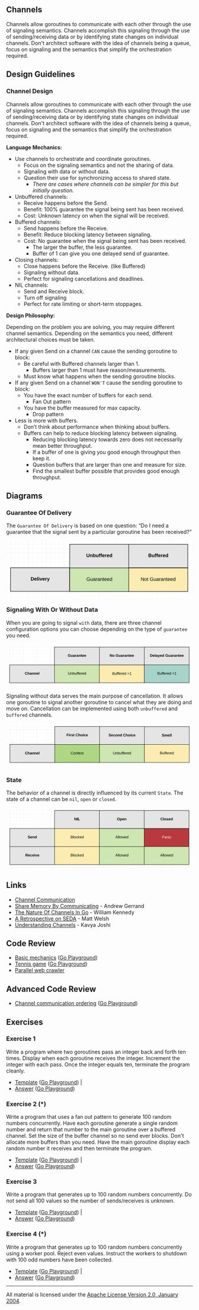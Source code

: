 ## Channels
Channels allow goroutines to communicate with each other through the use of signaling semantics. Channels accomplish this signaling through the use of sending/receiving data or by identifying state changes on individual channels. Don't architect software with the idea of channels being a queue, focus on signaling and the semantics that simplify the orchestration required.

## Design Guidelines

### Channel Design

Channels allow goroutines to communicate with each other through the use of signaling semantics. Channels accomplish this signaling through the use of sending/receiving data or by identifying state changes on individual channels. Don't architect software with the idea of channels being a queue, focus on signaling and the semantics that simplify the orchestration required.

**Language Mechanics:**

* Use channels to orchestrate and coordinate goroutines.
    * Focus on the signaling semantics and not the sharing of data.
    * Signaling with data or without data.
    * Question their use for synchronizing access to shared state.
        * _There are cases where channels can be simpler for this but initially question._
* Unbuffered channels:
    * Receive happens before the Send.
    * Benefit: 100% guarantee the signal being sent has been received.
    * Cost: Unknown latency on when the signal will be received.
* Buffered channels:
    * Send happens before the Receive.
    * Benefit: Reduce blocking latency between signaling.
    * Cost: No guarantee when the signal being sent has been received.
        * The larger the buffer, the less guarantee.
        * Buffer of 1 can give you one delayed send of guarantee.
* Closing channels:
    * Close happens before the Receive. (like Buffered)
    * Signaling without data.
    * Perfect for signaling cancellations and deadlines.
* NIL channels:
    * Send and Receive block.
    * Turn off signaling
    * Perfect for rate limiting or short-term stoppages.

**Design Philosophy:**

Depending on the problem you are solving, you may require different channel semantics. Depending on the semantics you need, different architectural choices must be taken.

* If any given Send on a channel `CAN` cause the sending goroutine to block:
    * Be careful with Buffered channels larger than 1.
        * Buffers larger than 1 must have reason/measurements.
    * Must know what happens when the sending goroutine blocks.
* If any given Send on a channel `WON'T` cause the sending goroutine to block:
    * You have the exact number of buffers for each send.
        * Fan Out pattern
    * You have the buffer measured for max capacity.
        * Drop pattern
* Less is more with buffers.
    * Don’t think about performance when thinking about buffers.
    * Buffers can help to reduce blocking latency between signaling.
        * Reducing blocking latency towards zero does not necessarily mean better throughput.
        * If a buffer of one is giving you good enough throughput then keep it.
        * Question buffers that are larger than one and measure for size.
        * Find the smallest buffer possible that provides good enough throughput.


## Diagrams

### Guarantee Of Delivery

The `Guarantee Of Delivery` is based on one question: “Do I need a guarantee that the signal sent by a particular goroutine has been received?”

![Ardan Labs](guarantee_of_delivery.png)

### Signaling With Or Without Data

When you are going to signal `with` data, there are three channel configuration options you can choose depending on the type of `guarantee` you need.

![Ardan Labs](signaling_with_data.png)

Signaling without data serves the main purpose of cancellation. It allows one goroutine to signal another goroutine to cancel what they are doing and move on. Cancellation can be implemented using both `unbuffered` and `buffered` channels.

![Ardan Labs](signaling_without_data.png)

### State

The behavior of a channel is directly influenced by its current `State`. The state of a channel can be `nil`, `open` or `closed`.

![Ardan Labs](state.png)

## Links

* [Channel Communication](https://golang.org/ref/mem#tmp_7)
* [Share Memory By Communicating](http://blog.golang.org/share-memory-by-communicating) - Andrew Gerrand
* [The Nature Of Channels In Go](https://www.ardanlabs.com/blog/2014/02/the-nature-of-channels-in-go.html) - William Kennedy
* [A Retrospective on SEDA](http://matt-welsh.blogspot.com/2010/07/retrospective-on-seda.html) - Matt Welsh
* [Understanding Channels](https://www.youtube.com/watch?v=KBZlN0izeiY) - Kavya Joshi


## Code Review

* [Basic mechanics](example1/example1.go) ([Go Playground](https://play.golang.org/p/UY5gai9Ojsm))
* [Tennis game](example2/example2.go) ([Go Playground](https://play.golang.org/p/PvFKD_tNwir))
* [Parallel web crawler](example3/example3.go)

## Advanced Code Review

* [Channel communication ordering](advanced/example1/example1.go) ([Go Playground](https://play.golang.org/p/YwKFJPkB4gC))

## Exercises

### Exercise 1
Write a program where two goroutines pass an integer back and forth ten times. Display when each goroutine receives the integer. Increment the integer with each pass. Once the integer equals ten, terminate the program cleanly.

* [Template](exercises/template1/template1.go) ([Go Playground](https://play.golang.org/p/gv9lxA3qhH-)) |
* [Answer](exercises/exercise1/exercise1.go) ([Go Playground](https://play.golang.org/p/8S685ND54dW))

### Exercise 2 (*)
Write a program that uses a fan out pattern to generate 100 random numbers concurrently. Have each goroutine generate a single random number and return that number to the main goroutine over a buffered channel. Set the size of the buffer channel so no send ever blocks. Don't allocate more buffers than you need. Have the main goroutine display each random number it receives and then terminate the program.

* [Template](exercises/template2/template2.go) ([Go Playground](https://play.golang.org/p/9_b6YcBuSOR)) |
* [Answer](exercises/exercise2/exercise2.go) ([Go Playground](https://play.golang.org/p/cEUYThI5etc))

### Exercise 3
Write a program that generates up to 100 random numbers concurrently. Do not send all 100 values so the number of sends/receives is unknown.

* [Template](exercises/template3/template3.go) ([Go Playground](https://play.golang.org/p/TQMIiAelw5L)) |
* [Answer](exercises/exercise3/exercise3.go) ([Go Playground](https://play.golang.org/p/76xnxU1yL5K))

### Exercise 4 (*)
Write a program that generates up to 100 random numbers concurrently using a worker pool. Reject even values. Instruct the workers to shutdown with 100 odd numbers have been collected.

* [Template](exercises/template4/template4.go) ([Go Playground](https://play.golang.org/p/2EShivwAWlq)) |
* [Answer](exercises/exercise4/exercise4.go) ([Go Playground](https://play.golang.org/p/jUnB-6OpV1Q))
___
All material is licensed under the [Apache License Version 2.0, January 2004](http://www.apache.org/licenses/LICENSE-2.0).
